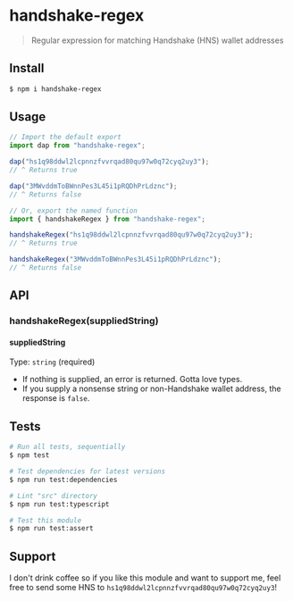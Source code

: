 # handshake-regex

> Regular expression for matching Handshake (HNS) wallet addresses



## Install

```sh
$ npm i handshake-regex
```



## Usage

```js
// Import the default export
import dap from "handshake-regex";

dap("hs1q98ddwl2lcpnnzfvvrqad80qu97w0q72cyq2uy3");
// ^ Returns true

dap("3MWvddmToBWnnPes3L45i1pRQDhPrLdznc");
// ^ Returns false
```

```js
// Or, export the named function
import { handshakeRegex } from "handshake-regex";

handshakeRegex("hs1q98ddwl2lcpnnzfvvrqad80qu97w0q72cyq2uy3");
// ^ Returns true

handshakeRegex("3MWvddmToBWnnPes3L45i1pRQDhPrLdznc");
// ^ Returns false
```



## API

### handshakeRegex(suppliedString)
#### suppliedString

Type: `string` (required)

- If nothing is supplied, an error is returned. Gotta love types.
- If you supply a nonsense string or non-Handshake wallet address, the response is `false`.



## Tests

```sh
# Run all tests, sequentially
$ npm test

# Test dependencies for latest versions
$ npm run test:dependencies

# Lint "src" directory
$ npm run test:typescript

# Test this module
$ npm run test:assert
```



## Support

I don't drink coffee so if you like this module and want to support me, feel free to send some HNS to `hs1q98ddwl2lcpnnzfvvrqad80qu97w0q72cyq2uy3`!
